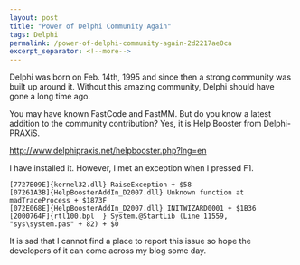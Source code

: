 ```yaml
---
layout: post
title: "Power of Delphi Community Again"
tags: Delphi
permalink: /power-of-delphi-community-again-2d2217ae0ca
excerpt_separator: <!--more-->
---
```

Delphi was born on Feb. 14th, 1995 and since then a strong community was built up around it. Without this amazing community, Delphi should have gone a long time ago.
<!--more-->

You may have known FastCode and FastMM. But do you know a latest addition to the community contribution? Yes, it is Help Booster from Delphi-PRAXiS.

http://www.delphipraxis.net/helpbooster.php?lng=en

I have installed it. However, I met an exception when I pressed F1.

``` text
[7727B09E]{kernel32.dll} RaiseException + $58
[07261A3B]{HelpBoosterAddIn_D2007.dll} Unknown function at madTraceProcess + $1873F
[072E068E]{HelpBoosterAddIn_D2007.dll} INITWIZARD0001 + $1B36
[2000764F]{rtl100.bpl  } System.@StartLib (Line 11559, "sys\system.pas" + 82) + $0
```

It is sad that I cannot find a place to report this issue so hope the developers of it can come across my blog some day.

